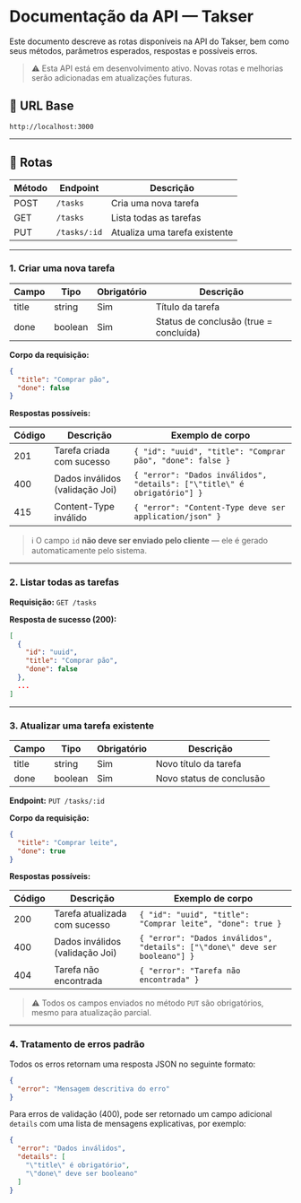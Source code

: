 # Documentação da API — Takser

Este documento descreve as rotas disponíveis na API do Takser, bem como seus métodos, parâmetros esperados, respostas e possíveis erros.

> ⚠️ Esta API está em desenvolvimento ativo. Novas rotas e melhorias serão adicionadas em atualizações futuras.

## 🔷 URL Base

```  
http://localhost:3000  
```

---

## 📌 Rotas

| Método | Endpoint     | Descrição                     |         
|--------|--------------|------------------------------|
| POST   | `/tasks`     | Cria uma nova tarefa          |
| GET    | `/tasks`     | Lista todas as tarefas        |
| PUT    | `/tasks/:id` | Atualiza uma tarefa existente |

---

### 1. Criar uma nova tarefa

| Campo | Tipo    | Obrigatório | Descrição                                |
|-------|---------|-------------|------------------------------------------|
| title | string  | Sim         | Título da tarefa                         |
| done  | boolean | Sim         | Status de conclusão (true = concluída)   |

**Corpo da requisição:**

```json
{
  "title": "Comprar pão",
  "done": false
}
```

**Respostas possíveis:**

| Código | Descrição                        | Exemplo de corpo                                                          |
|--------|----------------------------------|---------------------------------------------------------------------------|
| 201    | Tarefa criada com sucesso        | `{ "id": "uuid", "title": "Comprar pão", "done": false } `                |
| 400    | Dados inválidos (validação Joi)  | `{ "error": "Dados inválidos", "details": ["\"title\" é obrigatório"] } ` |
| 415    | Content-Type inválido            | `{ "error": "Content-Type deve ser application/json" } `                  |

> ℹ️ O campo `id` **não deve ser enviado pelo cliente** — ele é gerado automaticamente pelo sistema.

---

### 2. Listar todas as tarefas

**Requisição:** `GET /tasks`

**Resposta de sucesso (200):**

```json
[
  {
    "id": "uuid",
    "title": "Comprar pão",
    "done": false
  },
  ...
]
```

---

### 3. Atualizar uma tarefa existente

| Campo | Tipo    | Obrigatório | Descrição                         |
|-------|---------|-------------|-----------------------------------|
| title | string  | Sim         | Novo título da tarefa             |
| done  | boolean | Sim         | Novo status de conclusão          |

**Endpoint:** `PUT /tasks/:id`

**Corpo da requisição:**

```json
{
  "title": "Comprar leite",
  "done": true
}
```

**Respostas possíveis:**

| Código | Descrição                        | Exemplo de corpo                                                               |
|--------|----------------------------------|--------------------------------------------------------------------------------|
| 200    | Tarefa atualizada com sucesso    | `{ "id": "uuid", "title": "Comprar leite", "done": true } `                    |
| 400    | Dados inválidos (validação Joi)  | `{ "error": "Dados inválidos", "details": ["\"done\" deve ser booleano"] } `   |
| 404    | Tarefa não encontrada            | `{ "error": "Tarefa não encontrada" } `                                        |

> ⚠️ Todos os campos enviados no método `PUT` são obrigatórios, mesmo para atualização parcial.

---

### 4. Tratamento de erros padrão

Todos os erros retornam uma resposta JSON no seguinte formato:

```json
{
  "error": "Mensagem descritiva do erro"
}
```

Para erros de validação (400), pode ser retornado um campo adicional `details` com uma lista de mensagens explicativas, por exemplo:

```json
{
  "error": "Dados inválidos",
  "details": [
    "\"title\" é obrigatório",
    "\"done\" deve ser booleano"
  ]
}
```
